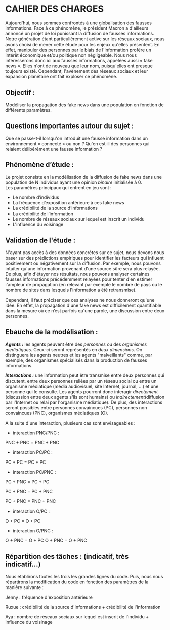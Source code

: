 # CAHIER DES CHARGES


Aujourd'hui, nous sommes confrontés à une globalisation des fausses informations. Face à ce phénomène, le président Macron a d'ailleurs annoncé un projet de loi punissant la diffusion de fausses informations. Notre génération étant particulièrement active sur les réseaux sociaux, nous avons choisi de mener cette étude pour les enjeux qu'elles présentent.  En effet, manipuler des personnes par le biais de l'information profère un intérêt économique et/ou politique non négligeable.
Nous nous intéresserons donc ici aux fausses informations, appelées aussi « fake news ». Elles n'ont de nouveau que leur nom, puisqu'elles ont presque toujours existé. Cependant, l'avènement des réseaux sociaux et leur expansion planétaire ont fait exploser ce phénomène.

## Objectif :

Modéliser la propagation des fake news dans une population en fonction de différents paramètres.
	
## Questions importantes autour du sujet :

Que se passe-t-il lorsqu'on introduit une fausse information dans un environnement « connecté » ou non ?
Qu'en est-il des personnes qui relaient délibérément une fausse information ?

## Phénomène d’étude :

Le projet consiste en la modélisation de la diffusion de fake news dans une population de N individus ayant une opinion *binaire* initialisée à 0.	
Les paramètres principaux qui entrent en jeu sont :
- Le nombre d’individus
- La fréquence d’exposition antérieure à ces fake news
- La crédibilité de la source d’informations
- La crédibilité de l’information
- Le nombre de réseaux sociaux sur lequel est inscrit un individu
- L'influence du voisinage

## Validation de l'étude :

N'ayant pas accès à des données concrètes sur ce sujet, nous devons nous baser sur des prédictions empiriques pour identifier les facteurs qui influent positivement ou négativement sur la diffusion. Par exemple, nous pouvons intuiter qu'une information provenant d'une source sûre sera plus relayée. De plus, afin d'étayer nos résultats, nous pouvons analyser certaines fausses informations précédemment relayées pour tenter d'en estimer l'ampleur de propagation (en relevant par exemple le nombre de pays ou le nombre de sites dans lesquels l'information a été retransmise).

Cependant, il faut préciser que ces analyses ne nous donneront qu'une idée. En effet, la propagation d'une fake news est difficilement quantifiable dans la mesure où ce n’est parfois qu'une parole, une discussion entre deux personnes.


## Ebauche de la modélisation :

*__Agents :__* les agents peuvent être des *_personnes_* ou des *_organismes médiatiques_*. Ceux-ci seront représentés en *deux dimensions*. On distinguera les agents neutres et les agents "malveillants" comme, par exemple, des organismes spécialisés dans la production de fausses informations.

*__Interactions :__* une information peut être transmise entre deux personnes qui discutent, entre deux personnes reliées par un réseau social ou entre un organisme médiatique (média audiovisuel, site Internet, journal, …) et une personne qui le consulte. Les agents pourront donc interagir *_directement_* (discussion entre deux agents s'ils sont humains) ou *_indirectement_*(diffusion par l'Internet ou relai par l'organisme médiatique). De plus, des interactions seront possibles entre personnes convaincues (PC), personnes non convaincues (PNC), organismes médiatiques (O).

A la suite d'une interaction, plusieurs cas sont envisageables :
- interaction PNC/PNC :

PNC + PNC 	= PNC + PNC
- interaction PC/PC :

PC + PC 	= PC + PC
- interaction PC/PNC :

PC + PNC 	= PC + PC

PC + PNC 	= PC + PNC

PC + PNC 	= PNC + PNC
- interaction O/PC :

O + PC 		= O + PC
- interaction O/PNC :

O + PNC 	= O + PC
O + PNC 	= O + PNC

## Répartition des tâches : (indicatif, très indicatif…)

Nous établirons toutes les trois les grandes lignes du code. Puis, nous nous répartirons la modification du code en fonction des paramètres de la manière suivante :
        
Jenny : fréquence d'exposition antérieure

Ruxue : crédibilité de la source d'informations + crédibilité de l'information

Aya : nombre de réseaux sociaux sur lequel est inscrit de l'individu + influence du voisinage
